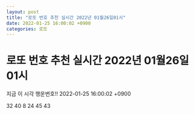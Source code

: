 ```yaml
---
layout: post
title: "로또 번호 추천 실시간 2022년 01월26일01시"
date: 2022-01-25 16:00:02 +0900
categories: 로또
---
```


# 로또 번호 추천 실시간 2022년 01월26일01시

지금 이 시각 행운번호!! 2022-01-25 16:00:02 +0900

 32  40  8  24  45  43 

